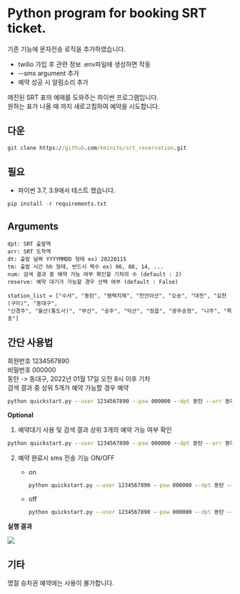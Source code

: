 # Python program for booking SRT ticket.

기존 기능에 문자전송 로직을 추가하였습니다.
- twilio 가입 후 관련 정보 .env파일에 생성하면 작동
- --sms argument 추가
- 예약 성공 시 알림소리 추가

매진된 SRT 표의 예매를 도와주는 파이썬 프로그램입니다.  
원하는 표가 나올 때 까지 새로고침하여 예약을 시도합니다.


## 다운
```cmd
git clone https://github.com/kminito/srt_reservation.git
```
  
## 필요
- 파이썬 3.7, 3.9에서 테스트 했습니다.

```py
pip install -r requirements.txt
```


## Arguments
    dpt: SRT 출발역
    arr: SRT 도착역
    dt: 출발 날짜 YYYYMMDD 형태 ex) 20220115
    tm: 출발 시간 hh 형태, 반드시 짝수 ex) 06, 08, 14, ...
    num: 검색 결과 중 예약 가능 여부 확인할 기차의 수 (default : 2)
    reserve: 예약 대기가 가능할 경우 선택 여부 (default : False)

    station_list = ["수서", "동탄", "평택지제", "천안아산", "오송", "대전", "김천(구미)", "동대구",
    "신경주", "울산(통도사)", "부산", "공주", "익산", "정읍", "광주송정", "나주", "목포"]



## 간단 사용법

회원번호 1234567890  
비밀번호 000000  
동탄 -> 동대구, 2022년 01월 17일 오전 8시 이후 기차  
검색 결과 중 상위 5개가 예약 가능할 경우 예약

```cmd
python quickstart.py --user 1234567890 --psw 000000 --dpt 동탄 --arr 동대구 --dt 20220117 --tm 08 --num 5
```

**Optional**  
1. 예약대기 사용 및 검색 결과 상위 3개의 예약 가능 여부 확인
```cmd
python quickstart.py --user 1234567890 --psw 000000 --dpt 동탄 --arr 동대구 --dt 20220117 --tm 08 --num 3 --reserve True
```

2. 예약 완료시 sms 전송 기능 ON/OFF

    * on
        ```cmd
        python quickstart.py --user 1234567890 --psw 000000 --dpt 동탄 --arr 동대구 --dt 20220117 --tm 08 --sms
        ```
    * off
         ```cmd
        python quickstart.py --user 1234567890 --psw 000000 --dpt 동탄 --arr 동대구 --dt 20220117 --tm 08 --no-sms
        ```

**실행 결과**

![](./img/img1.png)

## 기타  
명절 승차권 예약에는 사용이 불가합니다.  